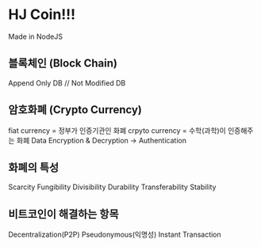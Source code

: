 # HJ Coin!!!
Made in NodeJS
## 블록체인 (Block Chain)
  Append Only DB // Not Modified DB

## 암호화폐 (Crypto Currency)
  fiat currency = 정부가 인증기관인 화폐
  crpyto currency = 수학(과학)이 인증해주는 화폐
  Data Encryption & Decryption -> Authentication

## 화폐의 특성
  Scarcity
  Fungibility 
  Divisibility
  Durability
  Transferability
  Stability

## 비트코인이 해결하는 항목
  Decentralization(P2P)
  Pseudonymous(익명성)
  Instant Transaction
